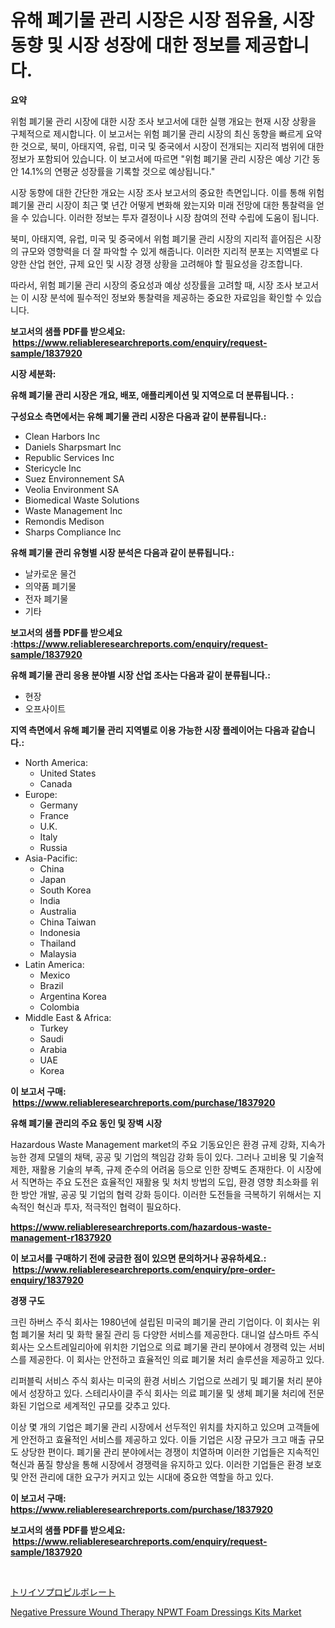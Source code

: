 <p><h1>유해 폐기물 관리 시장은 시장 점유율, 시장 동향 및 시장 성장에 대한 정보를 제공합니다.</h1></p><p><strong>요약</strong></p>
<p><p>위험 폐기물 관리 시장에 대한 시장 조사 보고서에 대한 실행 개요는 현재 시장 상황을 구체적으로 제시합니다. 이 보고서는 위험 폐기물 관리 시장의 최신 동향을 빠르게 요약한 것으로, 북미, 아태지역, 유럽, 미국 및 중국에서 시장이 전개되는 지리적 범위에 대한 정보가 포함되어 있습니다. 이 보고서에 따르면 "위험 폐기물 관리 시장은 예상 기간 동안 14.1%의 연평균 성장률을 기록할 것으로 예상됩니다."</p><p>시장 동향에 대한 간단한 개요는 시장 조사 보고서의 중요한 측면입니다. 이를 통해 위험 폐기물 관리 시장이 최근 몇 년간 어떻게 변화해 왔는지와 미래 전망에 대한 통찰력을 얻을 수 있습니다. 이러한 정보는 투자 결정이나 시장 참여의 전략 수립에 도움이 됩니다.</p><p>북미, 아태지역, 유럽, 미국 및 중국에서 위험 폐기물 관리 시장의 지리적 흩어짐은 시장의 규모와 영향력을 더 잘 파악할 수 있게 해줍니다. 이러한 지리적 분포는 지역별로 다양한 산업 현안, 규제 요인 및 시장 경쟁 상황을 고려해야 할 필요성을 강조합니다.</p><p>따라서, 위험 폐기물 관리 시장의 중요성과 예상 성장률을 고려할 때, 시장 조사 보고서는 이 시장 분석에 필수적인 정보와 통찰력을 제공하는 중요한 자료임을 확인할 수 있습니다.</p></p>
<p><strong>보고서의 샘플 PDF를 받으세요: &nbsp;<a href="https://www.reliableresearchreports.com/enquiry/request-sample/1837920">https://www.reliableresearchreports.com/enquiry/request-sample/1837920</a></strong></p>
<p><strong>시장 세분화:</strong></p>
<p><strong> 유해 폐기물 관리 시장은 개요, 배포, 애플리케이션 및 지역으로 더 분류됩니다. :</strong></p>
<p><strong>구성요소 측면에서는 유해 폐기물 관리 시장은 다음과 같이 분류됩니다.:</strong></p>
<p><ul><li>Clean Harbors Inc</li><li>Daniels Sharpsmart Inc</li><li>Republic Services Inc</li><li>Stericycle Inc</li><li>Suez Environnement SA</li><li>Veolia Environment SA</li><li>Biomedical Waste Solutions</li><li>Waste Management Inc</li><li>Remondis Medison</li><li>Sharps Compliance Inc</li></ul></p>
<p><strong> 유해 폐기물 관리 유형별 시장 분석은 다음과 같이 분류됩니다.:</strong></p>
<p><ul><li>날카로운 물건</li><li>의약품 폐기물</li><li>전자 폐기물</li><li>기타</li></ul></p>
<p><strong>보고서의 샘플 PDF를 받으세요 :<a href="https://www.reliableresearchreports.com/enquiry/request-sample/1837920">https://www.reliableresearchreports.com/enquiry/request-sample/1837920</a></strong></p>
<p><strong> 유해 폐기물 관리 응용 분야별 시장 산업 조사는 다음과 같이 분류됩니다.:</strong></p>
<p><ul><li>현장</li><li>오프사이트</li></ul></p>
<p><strong>지역 측면에서 유해 폐기물 관리 지역별로 이용 가능한 시장 플레이어는 다음과 같습니다.:</strong></p>
<p><ul>
    <li>
        North America:
        <ul>
            <li>United States</li>
            <li>Canada</li>
        </ul>
    </li>
    <li>
        Europe:
        <ul>
            <li>Germany</li>
            <li>France</li>
            <li>U.K.</li>
            <li>Italy</li>
            <li>Russia</li>
        </ul>
    </li>
    <li>
        Asia-Pacific:
        <ul>
            <li>China</li>
            <li>Japan</li>
            <li>South Korea</li>
            <li>India</li>
            <li>Australia</li>
            <li>China Taiwan</li>
            <li>Indonesia</li>
            <li>Thailand</li>
            <li>Malaysia</li>
        </ul>
    </li>
    <li>
        Latin America:
        <ul>
            <li>Mexico</li>
            <li>Brazil</li>
            <li>Argentina Korea</li>
            <li>Colombia</li>
        </ul>
    </li>
    <li>
        Middle East & Africa:
        <ul>
            <li>Turkey</li>
            <li>Saudi</li>
            <li>Arabia</li>
            <li>UAE</li>
            <li>Korea</li>
        </ul>
    </li>
    </ul></p>
<p><strong>이 보고서 구매: &nbsp;<a href="https://www.reliableresearchreports.com/purchase/1837920">https://www.reliableresearchreports.com/purchase/1837920</a></strong></p>
<p><strong>유해 폐기물 관리의 주요 동인 및 장벽 시장</strong></p>
<p><p>Hazardous Waste Management market의 주요 기동요인은 환경 규제 강화, 지속가능한 경제 모델의 채택, 공공 및 기업의 책임감 강화 등이 있다. 그러나 고비용 및 기술적 제한, 재활용 기술의 부족, 규제 준수의 어려움 등으로 인한 장벽도 존재한다. 이 시장에서 직면하는 주요 도전은 효율적인 재활용 및 처치 방법의 도입, 환경 영향 최소화를 위한 방안 개발, 공공 및 기업의 협력 강화 등이다. 이러한 도전들을 극복하기 위해서는 지속적인 혁신과 투자, 적극적인 협력이 필요하다.</p></p>
<p><strong><a href="https://www.reliableresearchreports.com/hazardous-waste-management-r1837920">https://www.reliableresearchreports.com/hazardous-waste-management-r1837920</a></strong></p>
<p><strong>이 보고서를 구매하기 전에 궁금한 점이 있으면 문의하거나 공유하세요.: &nbsp;<a href="https://www.reliableresearchreports.com/enquiry/pre-order-enquiry/1837920">https://www.reliableresearchreports.com/enquiry/pre-order-enquiry/1837920</a></strong></p>
<p><strong>경쟁 구도</strong></p>
<p><p>크린 하버스 주식 회사는 1980년에 설립된 미국의 폐기물 관리 기업이다. 이 회사는 위험 폐기물 처리 및 화학 물질 관리 등 다양한 서비스를 제공한다. 대니얼 샵스마트 주식 회사는 오스트레일리아에 위치한 기업으로 의료 폐기물 관리 분야에서 경쟁력 있는 서비스를 제공한다. 이 회사는 안전하고 효율적인 의료 폐기물 처리 솔루션을 제공하고 있다.</p><p>리퍼블릭 서비스 주식 회사는 미국의 환경 서비스 기업으로 쓰레기 및 폐기물 처리 분야에서 성장하고 있다. 스테리사이클 주식 회사는 의료 폐기물 및 생체 폐기물 처리에 전문화된 기업으로 세계적인 규모를 갖추고 있다.</p><p>이상 몇 개의 기업은 폐기물 관리 시장에서 선두적인 위치를 차지하고 있으며 고객들에게 안전하고 효율적인 서비스를 제공하고 있다. 이들 기업은 시장 규모가 크고 매출 규모도 상당한 편이다. 폐기물 관리 분야에서는 경쟁이 치열하며 이러한 기업들은 지속적인 혁신과 품질 향상을 통해 시장에서 경쟁력을 유지하고 있다. 이러한 기업들은 환경 보호 및 안전 관리에 대한 요구가 커지고 있는 시대에 중요한 역할을 하고 있다.</p></p>
<p><strong>이 보고서 구매: &nbsp; <a href="https://www.reliableresearchreports.com/purchase/1837920">https://www.reliableresearchreports.com/purchase/1837920</a></strong></p>
<p><strong>보고서의 샘플 PDF를 받으세요: &nbsp;<a href="https://www.reliableresearchreports.com/enquiry/request-sample/1837920">https://www.reliableresearchreports.com/enquiry/request-sample/1837920</a></strong><strong></strong></p>
<p>&nbsp;</p>
<p><p><a href="https://github.com/Sophiaard2003/Market-Research-Report-List-1/blob/main/336978423286.md">トリイソプロピルボレート</a></p><p><a href="https://github.com/brenzgnarento/Market-Research-Report-List-2/blob/main/negative-pressure-wound-therapy-npwt-foam-dressings-kits-market.md">Negative Pressure Wound Therapy NPWT Foam Dressings Kits Market</a></p></p>